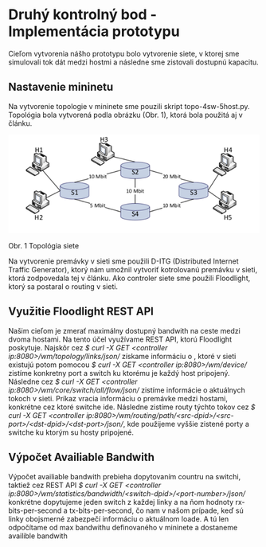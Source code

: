 # Druhý kontrolný bod - Implementácia prototypu

Cieľom vytvorenia nášho prototypu bolo vytvorenie siete, v ktorej sme simulovali tok dát medzi hostmi a následne sme zistovali dostupnú kapacitu. 

## Nastavenie mininetu
Na vytvorenie topologie v mininete sme pouzili skript topo-4sw-5host.py. Topológia bola vytvorená podla obrázku (Obr. 1), ktorá bola použitá aj
v článku.

![topo](https://github.com/aks-2017/semestralne-zadania-semestralne-zadanie-xjasanj-xslizikm/blob/master/docs/topo.png)

Obr. 1 Topológia siete

Na vytvorenie premávky v sieti sme použili D-ITG (Distributed Internet Traffic Generator), ktorý nám umožnil vytvoriť kotrolovanú premávku v sieti,
ktorá zodpovedala tej v článku. Ako controler siete sme použili Floodlight, ktorý sa postaral o routing v sieti.

## Využitie Floodlight REST API

Našim cieľom je zmerať maximálny dostupný bandwith na ceste medzi dvoma hostami. Na tento účel využívame REST API, ktorú Floodlight poskytuje. 
Najskôr cez *$ curl -X GET \<controller ip:8080\>/wm/topology/links/json/* získame informáciu o , ktoré v sieti existujú potom pomocou *$ curl -X GET \<controller ip:8080\>/wm/device/* zistíme konkretny port a switch ku ktorému je každý host pripojený.
Následne cez *$ curl -X GET \<controller ip:8080\>/wm/core/switch/all/flow/json/* zistíme informácie o aktuálnych tokoch v sieti. Príkaz vracia informáciu o premávke medzi hostami, konkrétne cez ktoré switche ide. 
Následne zistíme routy týchto tokov cez *$ curl -X GET \<controller ip:8080\>/wm/routing/path/\<src-dpid\>/\<src-port\>/\<dst-dpid\>/\<dst-port\>/json/*, kde použijeme vyššie zistené porty a switche ku ktorým su hosty pripojené.

## Výpočet Availiable Bandwith

Výpočet availiable bandwith prebieha dopytovaním countru na switchi, taktiež cez REST API *$ curl -X GET \<controller ip:8080\>/wm/statistics/bandwidth/\<switch-dpid\>/\<port-number\>/json/* konkrétne dopytujeme jeden switch z každej linky a na ňom hodnoty rx-bits-per-second a tx-bits-per-second, čo nam v našom prípade, keď sú linky obojsmerné zabezpečí informáciu o aktuálnom loade. A tú len odpočítame od max bandwithu definovaného v mininete a dostaneme availible bandwith
